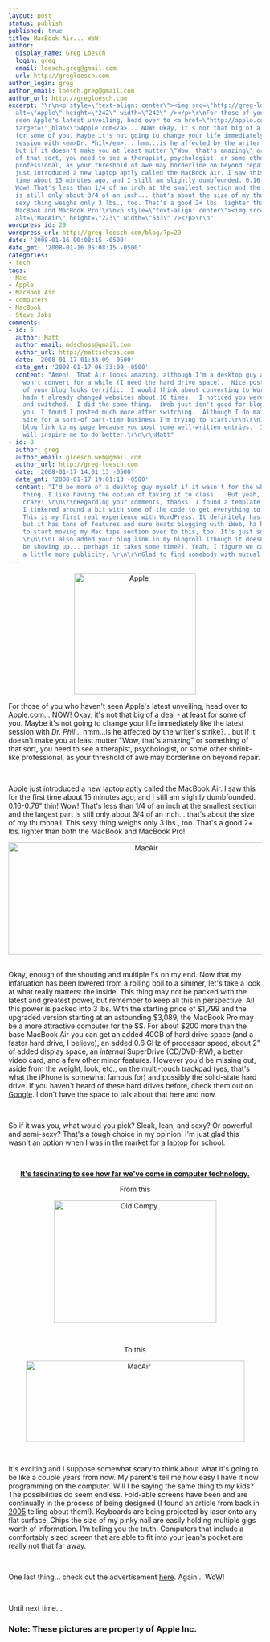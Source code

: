 ```yaml
---
layout: post
status: publish
published: true
title: MacBook Air... WoW!
author:
  display_name: Greg Loesch
  login: greg
  email: loesch.greg@gmail.com
  url: http://gregloesch.com
author_login: greg
author_email: loesch.greg@gmail.com
author_url: http://gregloesch.com
excerpt: "\r\n<p style=\"text-align: center\"><img src=\"http://greg-loesch.com/pics/apple.jpg\"
  alt=\"Apple\" height=\"242\" width=\"242\" /></p>\r\nFor those of you who haven't
  seen Apple's latest unveiling, head over to <a href=\"http://apple.com\" title=\"Apple\"
  target=\"_blank\">Apple.com</a>... NOW! Okay, it's not that big of a deal - at least
  for some of you. Maybe it's not going to change your life immediately like the latest
  session with <em>Dr. Phil</em>... hmm...is he affected by the writer's strike?...
  but if it doesn't make you at least mutter \"Wow, that's amazing\" or something
  of that sort, you need to see a therapist, psychologist, or some other shrink-like
  professional, as your threshold of awe may borderline on beyond repair.\r\n<p class=\"paragraph_style\">&nbsp;</p>\r\nApple
  just introduced a new laptop aptly called the MacBook Air. I saw this for the first
  time about 15 minutes ago, and I still am slightly dumbfounded. 0.16-0.76\" thin!
  Wow! That's less than 1/4 of an inch at the smallest section and the largest part
  is still only about 3/4 of an inch... that's about the size of my thumbnail. This
  sexy thing weighs only 3 lbs., too. That's a good 2+ lbs. lighter than both the
  MacBook and MacBook Pro!\r\n<p style=\"text-align: center\"><img src=\"http://greg-loesch.com/pics/macAir.png\"
  alt=\"MacAir\" height=\"223\" width=\"533\" /></p>\r\n"
wordpress_id: 29
wordpress_url: http://greg-loesch.com/blog/?p=29
date: '2008-01-16 00:08:15 -0500'
date_gmt: '2008-01-16 05:08:15 -0500'
categories:
- tech
tags:
- Mac
- Apple
- MacBook Air
- computers
- MacBook
- Steve Jobs
comments:
- id: 6
  author: Matt
  author_email: mdschoss@gmail.com
  author_url: http://mattschoss.com
  date: '2008-01-17 01:33:09 -0500'
  date_gmt: '2008-01-17 06:33:09 -0500'
  content: "Amen!  That Air looks amazing, although I'm a desktop guy and probably
    won't convert for a while (I need the hard drive space).  Nice post.  The layout
    of your blog looks terrific.  I would think about converting to WordPress if I
    hadn't already changed websites about 10 times.  I noticed you were using iWeb
    and switched.  I did the same thing.  iWeb just isn't good for blogging, and like
    you, I found I posted much more after switching.  Although I do maintain an iWeb
    site for a sort-of part-time business I'm trying to start.\r\n\r\nI added your
    blog link to my page because you post some well-written entries.  I'm hoping it
    will inspire me to do better.\r\n\r\nMatt"
- id: 8
  author: greg
  author_email: gloesch.web@gmail.com
  author_url: http://greg-loesch.com
  date: '2008-01-17 14:01:13 -0500'
  date_gmt: '2008-01-17 19:01:13 -0500'
  content: "I'd be more of a desktop guy myself if it wasn't for the whole college
    thing. I like having the option of taking it to class... But yeah, the Air is
    crazy! \r\n\r\nRegarding your comments, thanks! I found a template I liked, and
    I tinkered around a bit with some of the code to get everything to my liking.
    This is my first real experience with WordPress. It definitely has its limitations,
    but it has tons of features and sure beats blogging with iWeb, ha ha. I'm going
    to start moving my Mac tips section over to this, too. It's just so much easier.
    \r\n\r\nI also added your blog link in my blogroll (though it doesn't look to
    be showing up... perhaps it takes some time?). Yeah, I figure we can both use
    a little more publicity. \r\n\r\nGlad to find somebody with mutual interests!\r\n\r\nGreg\r\nhttp://greg-loesch.com"
---
```


<p style="text-align: center"><img src="http://greg-loesch.com/pics/apple.jpg" alt="Apple" height="242" width="242" /></p>
<p>For those of you who haven't seen Apple's latest unveiling, head over to <a href="http://apple.com" title="Apple" target="_blank">Apple.com</a>... NOW! Okay, it's not that big of a deal - at least for some of you. Maybe it's not going to change your life immediately like the latest session with <em>Dr. Phil</em>... hmm...is he affected by the writer's strike?... but if it doesn't make you at least mutter "Wow, that's amazing" or something of that sort, you need to see a therapist, psychologist, or some other shrink-like professional, as your threshold of awe may borderline on beyond repair.</p>
<p class="paragraph_style">&nbsp;</p>
<p>Apple just introduced a new laptop aptly called the MacBook Air. I saw this for the first time about 15 minutes ago, and I still am slightly dumbfounded. 0.16-0.76" thin! Wow! That's less than 1/4 of an inch at the smallest section and the largest part is still only about 3/4 of an inch... that's about the size of my thumbnail. This sexy thing weighs only 3 lbs., too. That's a good 2+ lbs. lighter than both the MacBook and MacBook Pro!</p>
<p style="text-align: center"><img src="http://greg-loesch.com/pics/macAir.png" alt="MacAir" height="223" width="533" /></p>
<p><a id="more"></a><a id="more-29"></a><br />
Okay, enough of the shouting and multiple !'s on my end. Now that my infatuation has been lowered from a rolling boil to a simmer, let's take a look at what really matters: the inside. This thing may not be packed with the latest and greatest power, but remember to keep all this in perspective. All this power is packed into 3 lbs. With the starting price of $1,799 and the upgraded version starting at an astounding $3,089, the MacBook Pro may be a more attractive computer for the $$. For about $200 more than the base MacBook Air you can get an added 40GB of hard drive space (and a faster hard drive, I believe), an added 0.6 GHz of processor speed, about 2" of added display space, an <em>internal</em> SuperDrive (CD/DVD-RW), a better video card, and a few other minor features. However you'd be missing out, aside from the weight, look, etc., on the multi-touch trackpad (yes, that's what the iPhone is somewhat famous for) and possibly the solid-state hard drive. If you haven't heard of these hard drives before, check them out on <a href="http://www.google.com/search?q=solid+state+hard+drive&amp;ie=utf-8&amp;oe=utf-8&amp;aq=t&amp;rls=org.mozilla:en-US:official&amp;client=firefox-a" title="Solid-State Drives">Google</a>. I don't have the space to talk about that here and now.</p>
<p class="paragraph_style">&nbsp;</p>
<p>So if it was you, what would you pick? Sleak, lean, and sexy? Or powerful and semi-sexy? That's a tough choice in my opinion. I'm just glad this wasn't an option when I was in the market for a laptop for school.</p>
<p class="paragraph_style">&nbsp;</p>
<p align="center"><u><strong>It's fascinating to see how far we've come in computer technology.</strong></u></p>
<p align="center">From this</p>
<p style="text-align: center"><img src="http://greg-loesch.com/pics/1stcomputer.png" alt="Old Compy" height="243" width="323" /></p>
<p class="paragraph_style">&nbsp;</p>
<p align="center">To this</p>
<p align="center"><img src="http://greg-loesch.com/pics/macair2.png" alt="MacAir" height="161" width="435" /></p>
<p class="paragraph_style">&nbsp;</p>
<p>It's exciting and I suppose somewhat scary to think about what it's going to be like a couple years from now. My parent's tell me how easy I have it now programming on the computer. Will I be saying the same thing to my kids? The possibilities do seem endless. Fold-able screens have been and are continually in the process of being designed (I found an article from back in <a href="http://www.masternewmedia.org/video_display/portable_screens/rollable_portable_screens_prototypes_first_looks_20050712.htm" title="Fold-able Screens">2005</a> telling about them!). Keyboards are being projected by laser onto any flat surface. Chips the size of my pinky nail are easily holding multiple gigs worth of information. I'm telling you the truth. Computers that include a comfortably sized screen that are able to fit into your jean's pocket are really not that far away.</p>
<p class="paragraph_style">&nbsp;</p>
<p>One last thing... check out the advertisement <a href="http://www.apple.com/macbookair/#ad" title="MacBook Air Ad">here</a>. Again... WoW!</p>
<p class="paragraph_style">&nbsp;</p>
<p>Until next time...</p>
<h3>Note: These pictures are property of Apple Inc.</h3>
